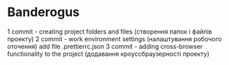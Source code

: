 # Banderogus

1 commit - creating project folders and files (створення папок і файлів проекту)
2 commit - work environment settings (налаштування робочого оточення) add file .prettierrc.json
3 commit - adding cross-browser functionality to the project (додавання кроуссбраузерності проекту)
